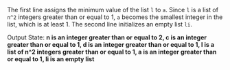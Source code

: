 The first line assigns the minimum value of the list `l` to `a`. Since `l` is a list of `n^2` integers greater than or equal to 1, `a` becomes the smallest integer in the list, which is at least 1. The second line initializes an empty list `li`.

Output State: **n is an integer greater than or equal to 2, c is an integer greater than or equal to 1, d is an integer greater than or equal to 1, l is a list of n^2 integers greater than or equal to 1, a is an integer greater than or equal to 1, li is an empty list**